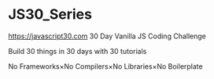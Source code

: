 # JS30_Series
https://javascript30.com
30 Day Vanilla JS Coding Challenge

Build 30 things in 30 days with 30 tutorials

No Frameworks×No Compilers×No Libraries×No Boilerplate
